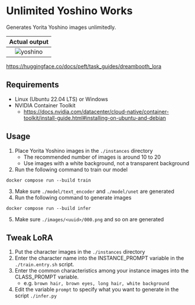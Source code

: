 # Unlimited Yoshino Works

Generates Yorita Yoshino images unlimitedly.

Actual output |
:-:|
![yoshino](https://gist.githubusercontent.com/ogukei/07c3262baee88c3214e4d272289ef3e2/raw/2fc36b262f4bc17e40832d29d19635955deb4b0c/yoshino.png) |

https://huggingface.co/docs/peft/task_guides/dreambooth_lora

## Requirements

* Linux (Ubuntu 22.04 LTS) or Windows
* NVIDIA Container Toolkit
    * https://docs.nvidia.com/datacenter/cloud-native/container-toolkit/install-guide.html#installing-on-ubuntu-and-debian

## Usage

1. Place Yorita Yoshino images in the `./instances` directory
    * The recommended number of images is around 10 to 20
    * Use images with a white background, not a transparent background
2. Run the following command to train our model

```
docker compose run --build train
```

3. Make sure `./model/text_encoder` and `./model/unet` are generated
4. Run the following command to generate images

```
docker compose run --build infer
```

5. Make sure `./images/<uuid>/000.png` and so on are generated

## Tweak LoRA

1. Put the character images in the `./instances` directory
1. Enter the character name into the INSTANCE_PROMPT variable in the `./train.entry.sh` script.
1. Enter the common characteristics among your instance images into the CLASS_PROMPT variable.
    * e.g. `brown hair, brown eyes, long hair, white background`
1. Edit the variable `prompt` to specify what you want to generate in the script `./infer.py`
